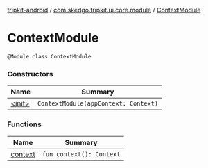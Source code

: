 [tripkit-android](../../index.md) / [com.skedgo.tripkit.ui.core.module](../index.md) / [ContextModule](./index.md)

# ContextModule

`@Module class ContextModule`

### Constructors

| Name | Summary |
|---|---|
| [&lt;init&gt;](-init-.md) | `ContextModule(appContext: Context)` |

### Functions

| Name | Summary |
|---|---|
| [context](context.md) | `fun context(): Context` |
